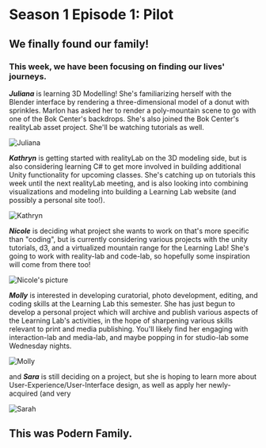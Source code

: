 # Season 1 Episode 1: Pilot

## We finally found our family!

### This week, we have been focusing on finding our lives' journeys.


***Juliana*** is learning 3D Modelling! She's familiarizing herself with the Blender interface by rendering a three-dimensional model of a donut with sprinkles. Marlon has asked her to render a poly-mountain scene to go with one of the Bok Center's backdrops. She's also joined the Bok Center's realityLab asset project. She'll be watching tutorials as well.

![Juliana](https://files.slack.com/files-pri/T0HTW3H0V-FNE1429V0/5d4b7086-2.jpg?pub_secret=cbb7fc5509)

***Kathryn*** is getting started with realityLab on the 3D modeling side, but is also considering learning C# to get more involved in building additional Unity functionality for upcoming classes. She's catching up on tutorials this week until the next realityLab meeting, and is also looking into combining visualizations and modeling into building a Learning Lab website (and possibly a personal site too!).

![Kathryn](https://files.slack.com/files-pri/T0HTW3H0V-FND87ATJ7/5d4b7209.jpg?pub_secret=887808b93f)


***Nicole*** is deciding what project she wants to work on that's more specific than "coding", but is currently considering various projects with the unity tutorials, d3, and a virtualized mountain range for the Learning Lab! She's going to work with reality-lab and code-lab, so hopefully some inspiration will come from there too!

![Nicole's picture](https://files.slack.com/files-pri/T0HTW3H0V-FNSHXDFF1/5d4b7113.jpg?pub_secret=2931059e8f)


***Molly*** is interested in developing curatorial, photo development, editing, and coding skills at the Learning Lab this semester. She has just begun to develop a personal project which will archive and publish various aspects of the Learning Lab's activities, in the hope of sharpening various skills relevant to print and media publishing. You'll likely find her engaging with interaction-lab and media-lab, and maybe popping in for studio-lab some Wednesday nights.

![Molly](https://files.slack.com/files-pri/T0HTW3H0V-FNE13CGKU/5d4b7244.jpg?pub_secret=ac699b84f3)

and
***Sara*** is still deciding on a project, but she is hoping to learn more about User-Experience/User-Interface design, as well as apply her newly-acquired (and very

![Sarah](https://files.slack.com/files-pri/T0HTW3H0V-FNQN81L69/5d4b6909.jpg?pub_secret=f826907d7d)



## This was Podern Family.




<!--stackedit_data:
eyJoaXN0b3J5IjpbMTk5MTc0OTM4LDIxMzgyMDI2NzksNDA5NT
EwNTMxLC0xMzkwODc2MzgyLDEzNTcwNDgyOTksODIxMTMwNTgw
LDE4MDAwOTM4NjQsLTE1MzcwNTgzMjUsLTE3MjI4NjEzMDUsOD
cyOTg3NDc2LC05MzMxNDgxNTEsLTU4MDU3ODEyMCwtNTc1NTIw
MzEsLTE2NTUwNDE3MTMsODQwODc3NTQ3LC0xNzg4MTkxNjA3LC
01NTc5MTY4NTAsMTc0NTc3Nzk4NSw0MzU4NTExOTgsMTU2OTYx
M119
-->